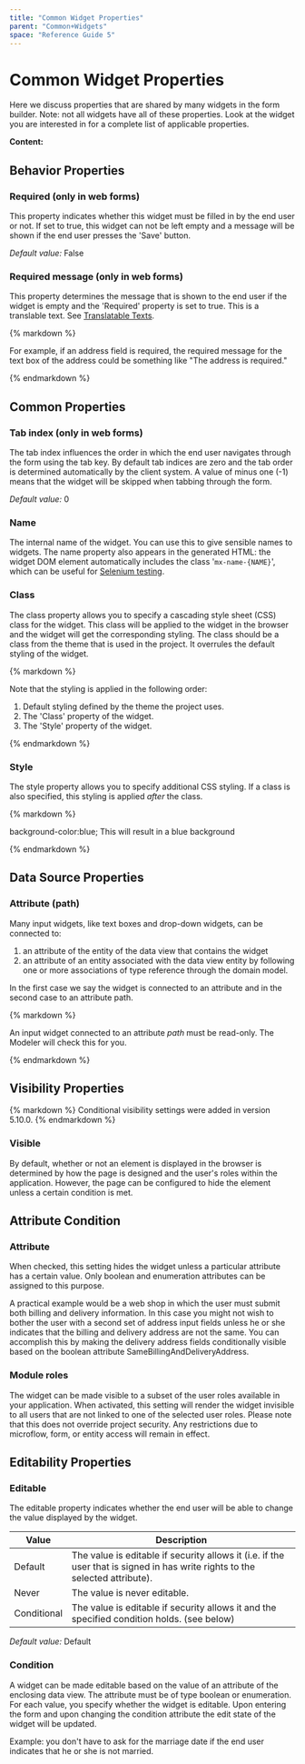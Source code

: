 ```yaml
---
title: "Common Widget Properties"
parent: "Common+Widgets"
space: "Reference Guide 5"
---
```

# Common Widget Properties



Here we discuss properties that are shared by many widgets in the form builder. Note: not all widgets have all of these properties. Look at the widget you are interested in for a complete list of applicable properties.

**Content:**

## Behavior Properties

### Required (only in web forms)

This property indicates whether this widget must be filled in by the end user or not. If set to true, this widget can not be left empty and a message will be shown if the end user presses the 'Save' button.

_Default value:_ False

### Required message (only in web forms)

This property determines the message that is shown to the end user if the widget is empty and the 'Required' property is set to true. This is a translable text. See [Translatable Texts](Translatable+Texts).

<div class="alert alert-info">{% markdown %}

For example, if an address field is required, the required message for the text box of the address could be something like "The address is required."

{% endmarkdown %}</div>

## Common Properties 

### Tab index (only in web forms)

The tab index influences the order in which the end user navigates through the form using the tab key. By default tab indices are zero and the tab order is determined automatically by the client system. A value of minus one (-1) means that the widget will be skipped when tabbing through the form.

_Default value:_ 0

### Name

The internal name of the widget. You can use this to give sensible names to widgets. The name property also appears in the generated HTML: the widget DOM element automatically includes the class '`mx-name-{NAME}`', which can be useful for [Selenium testing](/howto50/Selenium+Support).

### Class

The class property allows you to specify a cascading style sheet (CSS) class for the widget. This class will be applied to the widget in the browser and the widget will get the corresponding styling. The class should be a class from the theme that is used in the project. It overrules the default styling of the widget.

<div class="alert alert-warning">{% markdown %}

Note that the styling is applied in the following order:

1.  Default styling defined by the theme the project uses.
2.  The 'Class' property of the widget.
3.  The 'Style' property of the widget.

{% endmarkdown %}</div>

### Style

The style property allows you to specify additional CSS styling. If a class is also specified, this styling is applied _after_ the class.

<div class="alert alert-info">{% markdown %}

background-color:blue;
This will result in a blue background

{% endmarkdown %}</div>

## Data Source Properties 

### Attribute (path)

Many input widgets, like text boxes and drop-down widgets, can be connected to:

1.  an attribute of the entity of the data view that contains the widget
2.  an attribute of an entity associated with the data view entity by following one or more associations of type reference through the domain model.

In the first case we say the widget is connected to an attribute and in the second case to an attribute path.

<div class="alert alert-warning">{% markdown %}

An input widget connected to an attribute _path_ must be read-only. The Modeler will check this for you.

{% endmarkdown %}</div>

## Visibility Properties

<div class="alert alert-info">{% markdown %}
Conditional visibility settings were added in version 5.10.0.
{% endmarkdown %}</div>

### Visible

By default, whether or not an element is displayed in the browser is determined by how the page is designed and the user's roles within the application. However, the page can be configured to hide the element unless a certain condition is met. 

## Attribute Condition

### Attribute

When checked, this setting hides the widget unless a particular attribute has a certain value. Only boolean and enumeration attributes can be assigned to this purpose.

A practical example would be a web shop in which the user must submit both billing and delivery information. In this case you might not wish to bother the user with a second set of address input fields unless he or she indicates that the billing and delivery address are not the same. You can accomplish this by making the delivery address fields conditionally visible based on the boolean attribute SameBillingAndDeliveryAddress.

### Module roles

The widget can be made visible to a subset of the user roles available in your application. When activated, this setting will render the widget invisible to all users that are not linked to one of the selected user roles. Please note that this does not override project security. Any restrictions due to microflow, form, or entity access will remain in effect.

## Editability Properties

### Editable

The editable property indicates whether the end user will be able to change the value displayed by the widget.

<table><thead><tr><th class="confluenceTh">Value</th><th class="confluenceTh">Description</th></tr></thead><tbody><tr><td class="confluenceTd">Default</td><td class="confluenceTd">The value is editable if security allows it (i.e. if the user that is signed in has write rights to the selected attribute).</td></tr><tr><td class="confluenceTd">Never</td><td class="confluenceTd">The value is never editable.</td></tr><tr><td class="confluenceTd">Conditional</td><td class="confluenceTd">The value is editable if security allows it and the specified condition holds. (see below)</td></tr></tbody></table>

_Default value:_ Default

### Condition

A widget can be made editable based on the value of an attribute of the enclosing data view. The attribute must be of type boolean or enumeration. For each value, you specify whether the widget is editable. Upon entering the form and upon changing the condition attribute the edit state of the widget will be updated.

Example: you don't have to ask for the marriage date if the end user indicates that he or she is not married.
